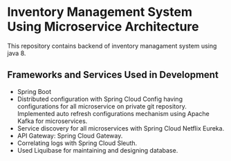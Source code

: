 # Inventory Management System Using Microservice Architecture


This repository contains backend of inventory managament system using java 8. 


## Frameworks and Services Used in Development
- Spring Boot
- Distributed configuration with Spring Cloud Config having configurations for all microservice on private git repository. Implemented auto refresh configurations mechanism using Apache Kafka for microservices.
- Service discovery for all microservices with Spring Cloud Netflix Eureka.
- API Gateway: Spring Cloud Gateway.
- Correlating logs with Spring Cloud Sleuth.
- Used Liquibase for maintaining and designing database.
